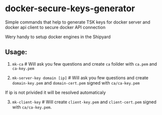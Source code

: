 # docker-secure-keys-generator
Simple commands that help to generate TSK keys for docker server and docker api client to secure docker API connection

Wery handy to setup docker engines in the Shipyard

## Usage:

1. `mk-ca` # Will ask you few questions and create `ca` foilder with `ca.pem` and `ca-key.pem`

2. `mk-server-key domain [ip]` # Will ask you few questions and create `domain-key.pem` and `domain-cert.pem` signed with `ca/ca-key.pem`

If ip is not privided it will be resolved automaticaly

3. `mk-client-key` # Will create `client-key.pem` and `client-cert.pem` signed with `ca/ca-key.pem`.
